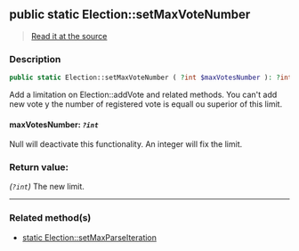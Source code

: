## public static Election::setMaxVoteNumber

> [Read it at the source](https://github.com/julien-boudry/Condorcet/blob/master/src/Election.php#L90)

### Description    

```php
public static Election::setMaxVoteNumber ( ?int $maxVotesNumber ): ?int
```

Add a limitation on Election::addVote and related methods. You can't add new vote y the number of registered vote is equall ou superior of this limit.
    

#### **maxVotesNumber:** *`?int`*   
Null will deactivate this functionality. An integer will fix the limit.    


### Return value:   

*(`?int`)* The new limit.


---------------------------------------

### Related method(s)      

* [static Election::setMaxParseIteration](/Docs/ApiReferences/Election%20Class/public%20static%20Election--setMaxParseIteration.md)    
